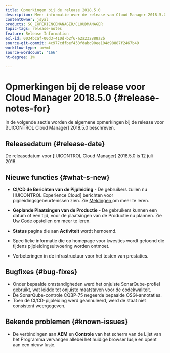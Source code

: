 ```yaml
---
title: Opmerkingen bij de release 2018.5.0
description: Meer informatie over de release van Cloud Manager 2018.5.0.
contentOwner: jsyal
products: SG_EXPERIENCEMANAGER/CLOUDMANAGER
topic-tags: release-notes
feature: Release Information
exl-id: 0034bcaf-00d3-410d-b2f6-a2a232888a2b
source-git-commit: 4c977cdfbef438fdabd90ee104d98887f2467b49
workflow-type: tm+mt
source-wordcount: '166'
ht-degree: 1%

---
```


# Opmerkingen bij de release voor Cloud Manager 2018.5.0 {#release-notes-for}

In de volgende sectie worden de algemene opmerkingen bij de release voor [!UICONTROL Cloud Manager] 2018.5.0 beschreven.

## Releasedatum {#release-date}

De releasedatum voor [!UICONTROL Cloud Manager] 2018.5.0 is 12 juli 2018.

## Nieuwe functies {#what-s-new}

* **CI/CD de Berichten van de Pijpleiding** - De gebruikers zullen nu [!UICONTROL Experience Cloud] berichten voor pijpleidingsgebeurtenissen zien. Zie [ Meldingen ](/help/using/notifications.md) om meer te leren.

* **Geplande Plaatsingen van de Productie** - De gebruikers kunnen een datum of een tijd, voor de plaatsingen van de Productie nu plannen. Zie [ Uw Code ](/help/using/code-deployment.md) opstellen om meer te leren.

* **Status** pagina die aan **Activiteit** wordt hernoemd.

* Specifieke informatie die op homepage voor kwesties wordt getoond die tijdens pijpleidingsuitvoering worden ontmoet.
* Verbeteringen in de infrastructuur voor het testen van prestaties.

## Bugfixes {#bug-fixes}

* Onder bepaalde omstandigheden werd het onjuiste SonarQube-profiel gebruikt, wat leidde tot onjuiste maatstaven voor de codekwaliteit.
* De SonarQube-controle CQBP-75 negeerde bepaalde OSGi-annotaties.
* Toen de CI/CD-pijpleiding werd geannuleerd, werd de staat niet consistent weergegeven.

## Bekende problemen {#known-issues}

* De verbindingen aan **AEM** en **Controle** van het scherm van de Lijst van het Programma vervangen allebei het huidige browser lusje en opent aan een nieuw lusje.
